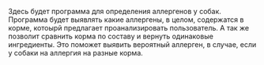 Здесь будет программа для определения аллергенов у собак. Программа будет выявлять какие аллергены, в целом, содержатся в корме, котоырй предлагает проанализировать пользователь. А так же позволит сравнить корма по составу и вернуть одинаковые ингредиенты. Это поможет выявить вероятный аллерген, в случае, если у собаки на аллергия на разные корма.
